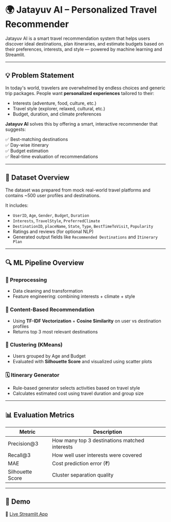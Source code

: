 # 🌍 Jatayuv AI – Personalized Travel Recommender

Jatayuv AI is a smart travel recommendation system that helps users discover ideal destinations, plan itineraries, and estimate budgets based on their preferences, interests, and style — powered by machine learning and Streamlit.

---

## 💡 Problem Statement

In today's world, travelers are overwhelmed by endless choices and generic trip packages. 
People want **personalized experiences** tailored to their:

- Interests (adventure, food, culture, etc.)
- Travel style (explorer, relaxed, cultural, etc.)
- Budget, duration, and climate preferences

**Jatayuv AI** solves this by offering a smart, interactive recommender that suggests:

✅ Best-matching destinations  
✅ Day-wise itinerary  
✅ Budget estimation  
✅ Real-time evaluation of recommendations

---

## 📂 Dataset Overview

The dataset was prepared from mock real-world travel platforms and contains ~500 user profiles and destinations.

It includes:
- `UserID`, `Age`, `Gender`, `Budget`, `Duration`
- `Interests`, `TravelStyle`, `PreferredClimate`
- `DestinationID`, `placeName`, `State`, `Type`, `BestTimeToVisit`, `Popularity`
- Ratings and reviews (for optional NLP)
- Generated output fields like `Recommended Destinations` and `Itinerary Plan`

---

## 🔍 ML Pipeline Overview

### 🔧 Preprocessing
- Data cleaning and transformation
- Feature engineering: combining interests + climate + style

### 🎯 Content-Based Recommendation
- Using **TF-IDF Vectorization** + **Cosine Similarity** on user vs destination profiles
- Returns top 3 most relevant destinations

### 🧠 Clustering (KMeans)
- Users grouped by Age and Budget
- Evaluated with **Silhouette Score** and visualized using scatter plots

### 🗓️ Itinerary Generator
- Rule-based generator selects activities based on travel style
- Calculates estimated cost using travel duration and group size

---

## 📊 Evaluation Metrics

| Metric          | Description                              |
|-----------------|------------------------------------------|
| Precision@3     | How many top 3 destinations matched interests  
| Recall@3        | How well user interests were covered     
| MAE             | Cost prediction error (₹)                
| Silhouette Score| Cluster separation quality               

---

## 🧪 Demo

🔗 [Live Streamlit App](https://jatayuv-ai-project-vo6nw3nxmallzusynipkbk.streamlit.app/)  

